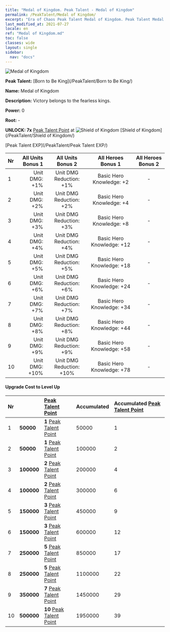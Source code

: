 ```yaml
---
title: "Medal of Kingdom. Peak Talent - Medal of Kingdom"
permalink: /PeakTalent/Medal of Kingdom/
excerpt: "Era of Chaos Peak Talent Medal of Kingdom. Peak Talent Medal of Kingdom. Medal of Kingdom"
last_modified_at: 2021-07-27
locale: en
ref: "Medal of Kingdom.md"
toc: false
classes: wide
layout: single
sidebar:
  nav: "docs"
---
```


  ![Medal of Kingdom](/images/pt/talent_4403.png)

  **Peak Talent:** [Born to Be King](/PeakTalent/Born to Be King/)

  **Name:** Medal of Kingdom

  **Description:** Victory belongs to the fearless kings.

  **Power:** 0

  **Root:** -

  **UNLOCK: 7x** [Peak Talent Point](/Items/con_934/) at ![Shield of Kingdom](/images/pt/talent_4402.png) [Shield of Kingdom](/PeakTalent/Shield of Kingdom/)

  [Peak Talent EXP](/PeakTalent/Peak Talent EXP/)

  | Nr | All Units Bonus 1 | All Units Bonus 2 | All Heroes Bonus 1 | All Heroes Bonus 2 |
  |:---|--------------:|:-------------:|:-------------:|:-------------:|
  | 1 | Unit DMG: +1% | Unit DMG Reduction: +1% | Basic Hero Knowledge: +2 | - |
  | 2 | Unit DMG: +2% | Unit DMG Reduction: +2% | Basic Hero Knowledge: +4 | - |
  | 3 | Unit DMG: +3% | Unit DMG Reduction: +3% | Basic Hero Knowledge: +8 | - |
  | 4 | Unit DMG: +4% | Unit DMG Reduction: +4% | Basic Hero Knowledge: +12 | - |
  | 5 | Unit DMG: +5% | Unit DMG Reduction: +5% | Basic Hero Knowledge: +18 | - |
  | 6 | Unit DMG: +6% | Unit DMG Reduction: +6% | Basic Hero Knowledge: +24 | - |
  | 7 | Unit DMG: +7% | Unit DMG Reduction: +7% | Basic Hero Knowledge: +34 | - |
  | 8 | Unit DMG: +8% | Unit DMG Reduction: +8% | Basic Hero Knowledge: +44 | - |
  | 9 | Unit DMG: +9% | Unit DMG Reduction: +9% | Basic Hero Knowledge: +58 | - |
  | 10 | Unit DMG: +10% | Unit DMG Reduction: +10% | Basic Hero Knowledge: +78 | - |


#### Upgrade Cost to Level Up

  | Nr | <i class="fas fa-coins"/> | [Peak Talent Point](/Items/con_934/) | Accumulated <i class="fas fa-coins"/> | Accumulated [Peak Talent Point](/Items/con_934/) |
  |:---|:--------------|:-------------|:-------------|:-------------|
  | 1 | **50000** | **1** [Peak Talent Point](/Items/con_934/) | 50000 | 1 |
  | 2 | **50000** | **1** [Peak Talent Point](/Items/con_934/) | 100000 | 2 |
  | 3 | **100000** | **2** [Peak Talent Point](/Items/con_934/) | 200000 | 4 |
  | 4 | **100000** | **2** [Peak Talent Point](/Items/con_934/) | 300000 | 6 |
  | 5 | **150000** | **3** [Peak Talent Point](/Items/con_934/) | 450000 | 9 |
  | 6 | **150000** | **3** [Peak Talent Point](/Items/con_934/) | 600000 | 12 |
  | 7 | **250000** | **5** [Peak Talent Point](/Items/con_934/) | 850000 | 17 |
  | 8 | **250000** | **5** [Peak Talent Point](/Items/con_934/) | 1100000 | 22 |
  | 9 | **350000** | **7** [Peak Talent Point](/Items/con_934/) | 1450000 | 29 |
  | 10 | **500000** | **10** [Peak Talent Point](/Items/con_934/) | 1950000 | 39 |
